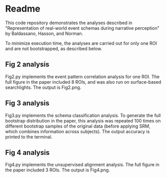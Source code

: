 # Readme
This code repository demonstrates the analyses described in "Representation of real-world event schemas during narrative perception" by Baldassano, Hasson, and Norman.

To minimize execution time, the analyses are carried out for only one ROI and are not bootstrapped, as described below.

## Fig 2 analysis
Fig2.py implements the event pattern correlation analysis for one ROI. The full figure in the paper included 8 ROIs, and was also run on surface-based searchlights. The output is Fig2.png.

## Fig 3 analysis
Fig3.py implements the schema classification analysis. To generate the full bootstrap distribution in the paper, this analysis was repeated 100 times on different bootstrap samples of the original data (before applying SRM, which combines information across subjects). The output accuracy is printed to the terminal.

## Fig 4 analysis
Fig4.py implements the unsupervised alignment analysis. The full figure in the paper included 3 ROIs. The output is Fig4.png.

